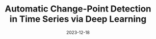 ---
title: "Automatic Change-Point Detection in Time Series via Deep Learning"
collection: talks
type: "Contributed Talk"
permalink: /talks/2023-Dec-18
venue: "CMStatistics conference"
date: 2023-12-18
location: "Berlin, Germany"
---
